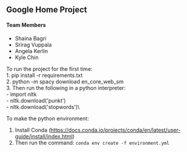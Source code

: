 ## Google Home Project
#### Team Members
- Shaina Bagri
- Srirag Vuppala
- Angela Kerlin
- Kyle Chin

To run the project for the first time:\
    1. pip install -r requirements.txt\
    2. python -m spacy download en_core_web_sm\
    3. Then run the following in a python interpreter:\
       -  import nltk\
       -  nltk.download('punkt')\
       -  nltk.download('stopwords')\

To make the python environment:
1. Install Conda (https://docs.conda.io/projects/conda/en/latest/user-guide/install/index.html)
2. Then run the command:
`conda env create -f environment.yml`
